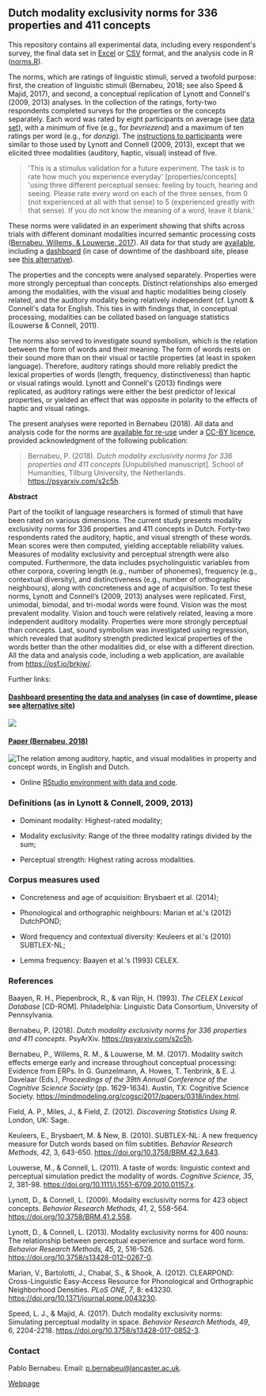 ## Dutch modality exclusivity norms for 336 properties and 411 concepts

This repository contains all experimental data, including every respondent's survey, the final data set in [Excel](https://github.com/pablobernabeu/Modality-exclusivity-norms-747-Dutch-English-replication/blob/master/norms.xlsx) or [CSV](https://github.com/pablobernabeu/Modality-exclusivity-norms-747-Dutch-English-replication/blob/master/all.csv) format, and the analysis code in R ([norms.R](https://github.com/pablobernabeu/Modality-exclusivity-norms-747-Dutch-English-replication/blob/master/norms.R)).

The norms, which are ratings of linguistic stimuli, served a twofold purpose: first, the creation of linguistic stimuli (Bernabeu, 2018; see also Speed & Majid, 2017), and second, a conceptual replication of Lynott and Connell's (2009, 2013) analyses. In the collection of the ratings, forty-two respondents completed surveys for the properties or the concepts separately. Each word was rated by eight participants on average (see [data set](https://osf.io/ge7pn/)), with a minimum of five (e.g., for *bevriezend*) and a maximum of ten ratings per word (e.g., for *donzig*). The [instructions to participants](https://osf.io/ungey/) were similar to those used by Lynott and Connell (2009, 2013), except that we elicited three modalities (auditory, haptic, visual) instead of five.

> <span style = "font-size: 14px;"> 'This is a stimulus validation for a future experiment. The task is to rate how much you experience everyday' [properties/concepts] 'using three different perceptual senses: feeling by touch, hearing and seeing. Please rate every word on each of the three senses, from 0 (not experienced at all with that sense) to 5 (experienced greatly with that sense). If you do not know the meaning of a word, leave it blank.' </span>

These norms were validated in an experiment showing that shifts across trials with different dominant modalities incurred semantic processing costs ([Bernabeu, Willems, & Louwerse, 2017](https://mindmodeling.org/cogsci2017/papers/0318/index.html)). All data for that study are [available](https://osf.io/97unm/wiki/home/), including a [dashboard](https://mybinder.org/v2/gh/pablobernabeu/Modality-switch-effects-emerge-early-and-increase-throughout-conceptual-processing/master?urlpath=shiny/Shiny-app/) (in case of downtime of the dashboard site, please see [this alternative](https://pablobernabeu.shinyapps.io/ERP-waveform-visualization_CMS-experiment/)).

The properties and the concepts were analysed separately. Properties were more strongly perceptual than concepts. Distinct relationships also emerged among the modalities, with the visual and haptic modalities being closely related, and the auditory modality being relatively independent (cf. Lynott & Connell's data for English. This ties in with findings that, in conceptual processing, modalities can be collated based on language statistics (Louwerse & Connell, 2011).

The norms also served to investigate sound symbolism, which is the relation between the form of words and their meaning. The form of words rests on their sound more than on their visual or tactile properties (at least in spoken language). Therefore, auditory ratings should more reliably predict the lexical properties of words (length, frequency, distinctiveness) than haptic or visual ratings would. Lynott and Connell's (2013) findings were replicated, as auditory ratings were either the best predictor of lexical properties, or yielded an effect that was opposite in polarity to the effects of haptic and visual ratings.

The present analyses were reported in Bernabeu (2018). All data and analysis code for the norms are [available for re-use](https://osf.io/brkjw/wiki/home/) under a [CC-BY licence](https://creativecommons.org/licenses/by/4.0/), provided acknowledgment of the following publication:

> <span style = "font-size: 14.1px;"> Bernabeu, P. (2018). *Dutch modality exclusivity norms for 336 properties and 411 concepts* [Unpublished manuscript]. School of Humanities, Tilburg University, the Netherlands. https://psyarxiv.com/s2c5h. </span>


**Abstract**

Part of the toolkit of language researchers is formed of stimuli that have been rated on various dimensions. The current study presents modality exclusivity norms for 336 properties and 411 concepts in Dutch. Forty-two respondents rated the auditory, haptic, and visual strength of these words. Mean scores were then computed, yielding acceptable reliability values. Measures of modality exclusivity and perceptual strength were also computed. Furthermore, the data includes psycholinguistic variables from other corpora, covering length (e.g., number of phonemes), frequency (e.g., contextual diversity), and distinctiveness (e.g., number of orthographic neighbours), along with concreteness and age of acquisition. To test these norms, Lynott and Connell’s (2009, 2013) analyses were replicated. First, unimodal, bimodal, and tri-modal words were found. Vision was the most prevalent modality. Vision and touch were relatively related, leaving a more independent auditory modality. Properties were more strongly perceptual than concepts. Last, sound symbolism was investigated using regression, which revealed that auditory strength predicted lexical properties of the words better than the other modalities did, or else with a different direction. All the data and analysis code, including a web application, are available from https://osf.io/brkjw/.

Further links:

#### [**Dashboard presenting the data and analyses**](https://pablobernabeu.shinyapps.io/dutch-modality-exclusivity-norms/) (in case of downtime, please see [alternative site](https://mybinder.org/v2/gh/pablobernabeu/Modality-exclusivity-norms-747-Dutch-English-replication/master?urlpath=shiny))
 
![](https://i.imgur.com/gS1vpcM.gif)

#### [**Paper (Bernabeu, 2018)**](https://psyarxiv.com/s2c5h)

![The relation among auditory, haptic, and visual modalities in property and concept words, in English and Dutch.](https://raw.githubusercontent.com/pablobernabeu/Modality-exclusivity-norms-747-Dutch-English-replication/master/allfour_lowres.png)

- Online [RStudio environment with data and code](https://mybinder.org/v2/gh/pablobernabeu/Modality-exclusivity-norms-747-Dutch-English-replication/master?urlpath=rstudio).


### **Definitions** (as in Lynott & Connell, 2009, 2013)

- Dominant modality: Highest-rated modality;

- Modality exclusivity: Range of the three modality ratings divided by the sum;

- Perceptual strength: Highest rating across modalities.


### Corpus measures used

* Concreteness and age of acquisition: Brysbaert et al. (2014);

* Phonological and orthographic neighbours: Marian et al.'s (2012) DutchPOND;

* Word frequency and contextual diversity: Keuleers et al.'s (2010) SUBTLEX-NL;

* Lemma frequency: Baayen et al.'s (1993) CELEX.


### References

Baayen, R. H., Piepenbrock, R., & van Rijn, H. (1993). *The CELEX Lexical Database* [CD-ROM]. Philadelphia: Linguistic Data Consortium, University of Pennsylvania.

Bernabeu, P.  (2018). *Dutch  modality  exclusivity  norms  for  336  properties  and  411  concepts*. PsyArXiv. https://psyarxiv.com/s2c5h.

Bernabeu, P., Willems, R. M., & Louwerse, M. M. (2017). Modality switch effects emerge early and increase throughout conceptual processing: Evidence from ERPs. In G. Gunzelmann, A. Howes,  T. Tenbrink, & E. J. Davelaar (Eds.), *Proceedings of the 39th Annual Conference of the Cognitive Science Society* (pp. 1629-1634). Austin, TX: Cognitive Science Society. https://mindmodeling.org/cogsci2017/papers/0318/index.html.

Field, A. P., Miles, J., & Field, Z. (2012). *Discovering Statistics Using R*. London, UK: Sage.

Keuleers, E., Brysbaert, M. & New, B. (2010). SUBTLEX-NL: A new frequency measure for Dutch words based on film subtitles. *Behavior Research Methods, 42*, 3, 643-650. https://doi.org/10.3758/BRM.42.3.643.

Louwerse, M., & Connell, L. (2011). A taste of words: linguistic context and perceptual simulation predict the modality of words. *Cognitive Science, 35*, 2, 381-98. https://doi.org/10.1111/j.1551-6709.2010.01157.x.

Lynott, D., & Connell, L. (2009). Modality exclusivity norms for 423 object concepts. *Behavior Research Methods, 41*, 2, 558-564. https://doi.org/10.3758/BRM.41.2.558.

Lynott, D., & Connell, L. (2013). Modality exclusivity norms for 400 nouns: The relationship between perceptual experience and surface word form. *Behavior Research Methods, 45*, 2, 516-526. https://doi.org/10.3758/s13428-012-0267-0.

Marian, V., Bartolotti, J., Chabal, S., & Shook, A. (2012). CLEARPOND: Cross-Linguistic Easy-Access Resource for Phonological and Orthographic Neighborhood Densities. *PLoS ONE, 7*, 8: e43230. https://doi.org/10.1371/journal.pone.0043230.

Speed, L. J., & Majid, A. (2017). Dutch modality exclusivity norms: Simulating perceptual modality in space. *Behavior Research Methods, 49*, 6, 2204-2218. https://doi.org/10.3758/s13428-017-0852-3.


### Contact

Pablo Bernabeu. Email: p.bernabeu@lancaster.ac.uk.

[Webpage](http://www.research.lancs.ac.uk/portal/en/people/pablo-de-juan-bernabeu)

